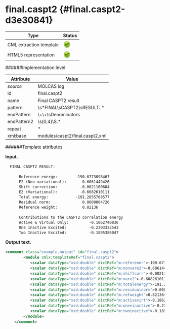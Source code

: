 # final.caspt2 {#final.caspt2-d3e30841}


| Type                                                                                                                                                | Status                                                                                                                                              |
|----|----|
| CML extraction template                                                                                                                             | ![](/imgs/Total.png)                                                                                                                                |
| HTML5 representation                                                                                                                                | ![](/imgs/Total.png)                                                                                                                                |

######Implementation level

| Attribute                                                                                                                                           | Value                                                                                                                                               |
|----|----|
| *source*                                                                                                                                            | MOLCAS log                                                                                                                                          |
| id                                                                                                                                                  | final.caspt2                                                                                                                                        |
| name                                                                                                                                                | Final CASPT2 result                                                                                                                                 |
| pattern                                                                                                                                             | \\s\*FINAL\\sCASPT2\\sRESULT:.\*                                                                                                                    |
| endPattern                                                                                                                                          | \\+\\+\\sDenominators                                                                                                                               |
| endPattern2                                                                                                                                         | \\s{0,4}\\S.\*                                                                                                                                      |
| repeat                                                                                                                                              | \*                                                                                                                                                  |
| xml:base                                                                                                                                            | modules/caspt2/final.caspt2.xml                                                                                                                     |

######Template attributes

**Input.**

      FINAL CASPT2 RESULT:

          Reference energy:        -190.6773098467
          E2 (Non-variational):      -0.6061449426
          Shift correction:          -0.0021160684
          E2 (Variational):          -0.6082610111
          Total energy:            -191.2855708577
          Residual norm:              0.0000004726
          Reference weight:           0.82136

          Contributions to the CASPT2 correlation energy
          Active & Virtual Only:         -0.1862740836
          One Inactive Excited:          -0.2303322543
          Two Inactive Excited:          -0.1895386047

**Output text.**

```xml
<comment class="example.output" id="final.caspt2">
        <module cmlx:templateRef="final.caspt2">
           <scalar dataType="xsd:double" dictRef="m:referener">-190.6773098467</scalar>
           <scalar dataType="xsd:double" dictRef="m:nonvare2">-0.6061449426</scalar>
           <scalar dataType="xsd:double" dictRef="m:shiftcorr">-0.0021160684</scalar>
           <scalar dataType="xsd:double" dictRef="m:vare2">-0.6082610111</scalar>
           <scalar dataType="xsd:double" dictRef="m:totalenergy">-191.2855708577</scalar>
           <scalar dataType="xsd:double" dictRef="m:residualnorm">0.0000004726</scalar>
           <scalar dataType="xsd:double" dictRef="m:refweight">0.82136</scalar>
           <scalar dataType="xsd:double" dictRef="m:activevirt">-0.1862740836</scalar>
           <scalar dataType="xsd:double" dictRef="m:oneeinactive">-0.2303322543</scalar>
           <scalar dataType="xsd:double" dictRef="m:twoinactive">-0.1895386047</scalar>
        </module>
    </comment>
```
